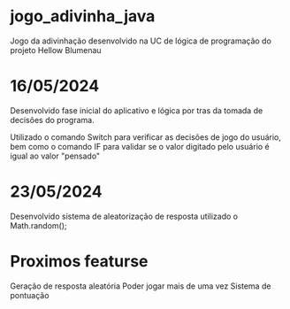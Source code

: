 # jogo_adivinha_java
Jogo da adivinhação desenvolvido na UC de lógica de programação do projeto Hellow Blumenau

# 16/05/2024

Desenvolvido fase inicial do aplicativo e lógica por tras da tomada de decisões do programa.

Utilizado o comando Switch para verificar as decisões de jogo do usuário, bem como o comando IF
para validar se o valor digitado pelo usuário é igual ao valor "pensado"

# 23/05/2024

Desenvolvido sistema de aleatorização de resposta utilizado o Math.random();


# Proximos featurse

Geração de resposta aleatória
Poder jogar mais de uma vez
Sistema de pontuação